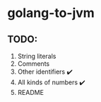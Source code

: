 # golang-to-jvm

## TODO:
1. String literals
2. Comments
3. Other identifiers ✔️
4. All kinds of numbers ✔️
5. README
